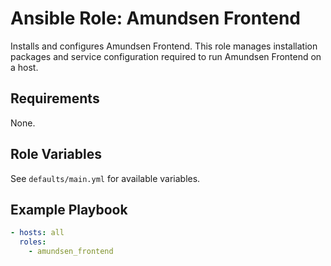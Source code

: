 # Ansible Role: Amundsen Frontend

Installs and configures Amundsen Frontend. This role manages installation packages and service configuration required to run Amundsen Frontend on a host.

## Requirements

None.

## Role Variables

See `defaults/main.yml` for available variables.

## Example Playbook

```yaml
- hosts: all
  roles:
    - amundsen_frontend
```
